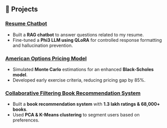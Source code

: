 ## 🔬 Projects

### [Resume Chatbot](https://www.kaggle.com/code/rishitarya/ask-rishit)  
- Built a **RAG chatbot** to answer questions related to my resume.  
- Fine-tuned a **Phi3 LLM using QLoRA** for controlled response formatting and hallucination prevention.  

### [American Options Pricing Model](https://github.com/rishitarya/American-Options)
- Simulated **Monte Carlo** estimations for an enhanced **Black-Scholes model**.  
- Developed early exercise criteria, reducing pricing gap by 85%.  

### [Collaborative Filtering Book Recommendation System](https://github.com/rishitarya/Book-Recommendation/tree/main)
- Built a **book recommendation system** with **1.3 lakh ratings & 68,000+ books**.  
- Used **PCA & K-Means clustering** to segment users based on preferences.  
